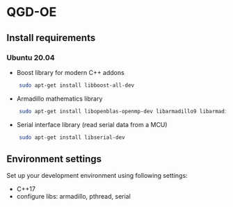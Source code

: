 # QGD-OE

## Install requirements

### Ubuntu 20.04

* Boost library for modern C++ addons 

```bash
    sudo apt-get install libboost-all-dev
```


* Armadillo mathematics library

```bash
    sudo apt-get install libopenblas-openmp-dev libarmadillo9 libarmadillo-dev
```

* Serial interface library (read serial data from a MCU)

```bash
    sudo apt-get install libserial-dev
```

## Environment settings

Set up your development environment using following settings: 

* C++17
* configure libs: armadillo, pthread, serial
